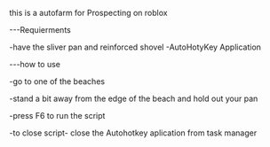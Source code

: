 this is a autofarm for Prospecting on roblox 





---Requierments


-have the sliver pan and reinforced shovel
-AutoHotyKey Application





---how to use


-go to one of the beaches 

-stand a bit away from the edge of the beach and hold out your pan

-press F6 to run the script 

-to close script- close the Autohotkey aplication from task manager
